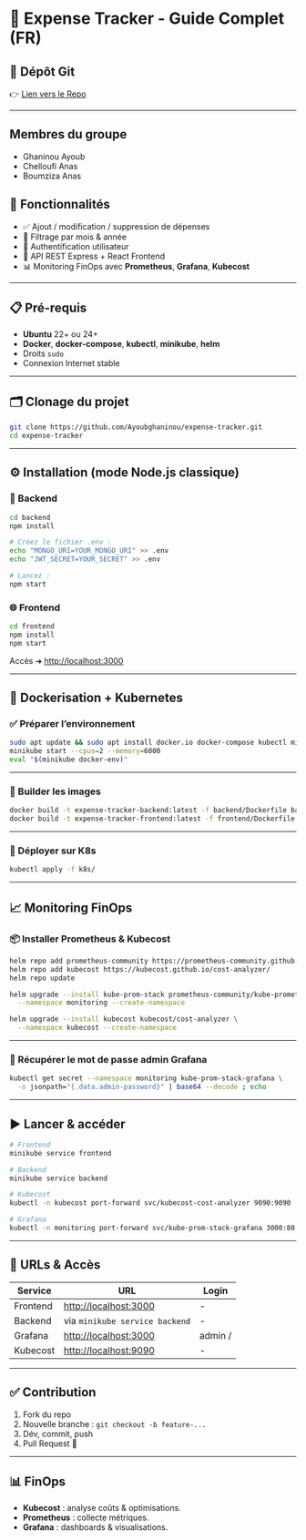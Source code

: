 # 📄 Expense Tracker - Guide Complet (FR)

## 📌 Dépôt Git

👉 [Lien vers le Repo](https://github.com/Ayoubghaninou/expense-tracker)

---

## Membres du groupe

- Ghaninou Ayoub
- Chelloufi Anas
- Boumziza Anas

## 🚀 Fonctionnalités

- ✅ Ajout / modification / suppression de dépenses
- 📅 Filtrage par mois & année
- 🔑 Authentification utilisateur
- 🧩 API REST Express + React Frontend
- 📊 Monitoring FinOps avec **Prometheus**, **Grafana**, **Kubecost**

---

## 📋 Pré-requis

- **Ubuntu** 22+ ou 24+
- **Docker**, **docker-compose**, **kubectl**, **minikube**, **helm**
- Droits `sudo`
- Connexion Internet stable

---

## 🗂️ Clonage du projet

```bash
git clone https://github.com/Ayoubghaninou/expense-tracker.git
cd expense-tracker
````

---

## ⚙️ Installation **(mode Node.js classique)**

### 🔗 Backend

```bash
cd backend
npm install

# Créez le fichier .env :
echo "MONGO_URI=YOUR_MONGO_URI" >> .env
echo "JWT_SECRET=YOUR_SECRET" >> .env

# Lancez :
npm start
```

### 🌐 Frontend

```bash
cd frontend
npm install
npm start
```

Accès ➜ [http://localhost:3000](http://localhost:3000)

---

## 🐳 Dockerisation + Kubernetes

### ✅ Préparer l’environnement

```bash
sudo apt update && sudo apt install docker.io docker-compose kubectl minikube helm -y
minikube start --cpus=2 --memory=6000
eval "$(minikube docker-env)"
```

---

### 🔨 Builder les images

```bash
docker build -t expense-tracker-backend:latest -f backend/Dockerfile backend
docker build -t expense-tracker-frontend:latest -f frontend/Dockerfile frontend
```

---

### 🚢 Déployer sur K8s

```bash
kubectl apply -f k8s/
```

---

## 📈 Monitoring FinOps

### 📦 Installer Prometheus & Kubecost

```bash
helm repo add prometheus-community https://prometheus-community.github.io/helm-charts
helm repo add kubecost https://kubecost.github.io/cost-analyzer/
helm repo update

helm upgrade --install kube-prom-stack prometheus-community/kube-prometheus-stack \
  --namespace monitoring --create-namespace

helm upgrade --install kubecost kubecost/cost-analyzer \
  --namespace kubecost --create-namespace
```

---

### 🔐 Récupérer le mot de passe admin **Grafana**

```bash
kubectl get secret --namespace monitoring kube-prom-stack-grafana \
  -o jsonpath="{.data.admin-password}" | base64 --decode ; echo
```

---

## ▶️ Lancer & accéder

```bash
# Frontend
minikube service frontend

# Backend
minikube service backend

# Kubecost
kubectl -n kubecost port-forward svc/kubecost-cost-analyzer 9090:9090

# Grafana
kubectl -n monitoring port-forward svc/kube-prom-stack-grafana 3000:80
```

---

## 🔗 URLs & Accès

| Service  | URL                                            | Login              |
| -------- | ---------------------------------------------- | ------------------ |
| Frontend | [http://localhost:3000](http://localhost:3000) | -                  |
| Backend  | via `minikube service backend`                 | -                  |
| Grafana  | [http://localhost:3000](http://localhost:3000) | admin / <password> |
| Kubecost | [http://localhost:9090](http://localhost:9090) | -                  |

---

## ✅ Contribution

1. Fork du repo
2. Nouvelle branche : `git checkout -b feature-...`
3. Dév, commit, push
4. Pull Request 🚀

---

## 📊 FinOps

* **Kubecost** : analyse coûts & optimisations.
* **Prometheus** : collecte métriques.
* **Grafana** : dashboards & visualisations.

